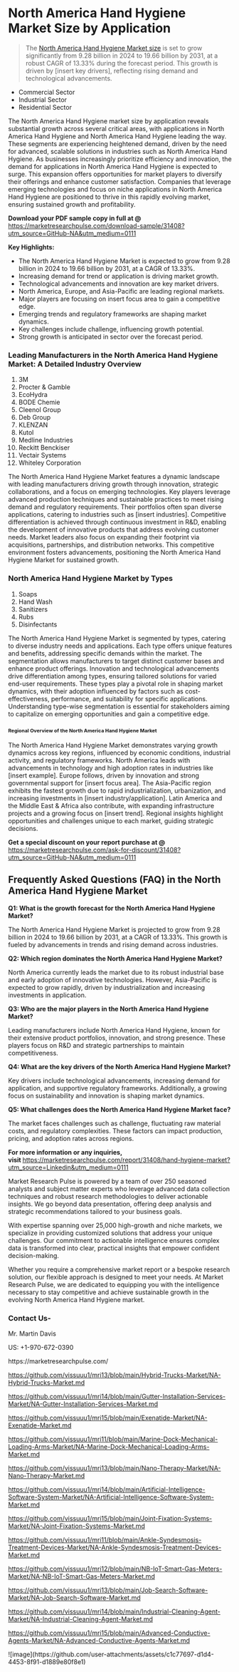 <h1>North America Hand Hygiene Market&nbsp;Size by Application</h1><blockquote><p>The <a href="https://marketresearchpulse.com/download-sample/31408?utm_source=GitHub-NA&amp;utm_medium=0111">North America Hand Hygiene Market size</a> is set to grow significantly from 9.28 billion in 2024 to 19.66 billion by 2031, at a robust CAGR of 13.33% during the forecast period. This growth is driven by [insert key drivers], reflecting rising demand and technological advancements.</p></blockquote><ul><li>Commercial Sector <li> Industrial Sector <li> Residential Sector</li></ul><p>The North America Hand Hygiene market size by application reveals substantial growth across several critical areas, with applications in North America Hand Hygiene and North America Hand Hygiene leading the way. These segments are experiencing heightened demand, driven by the need for advanced, scalable solutions in industries such as North America Hand Hygiene. As businesses increasingly prioritize efficiency and innovation, the demand for applications in North America Hand Hygiene is expected to surge. This expansion offers opportunities for market players to diversify their offerings and enhance customer satisfaction. Companies that leverage emerging technologies and focus on niche applications in North America Hand Hygiene are positioned to thrive in this rapidly evolving market, ensuring sustained growth and profitability.</p><p><strong>Download your PDF sample copy in full at @ </strong><a href="https://marketresearchpulse.com/download-sample/31408?utm_source=GitHub-NA&amp;utm_medium=0111">https://marketresearchpulse.com/download-sample/31408?utm_source=GitHub-NA&amp;utm_medium=0111</a></p><p><strong>Key Highlights: </strong></p><ul><li>The North America Hand Hygiene Market is expected to grow from 9.28 billion in 2024 to 19.66 billion by 2031, at a CAGR of 13.33%.</li><li>Increasing demand for trend or application is driving market growth.</li><li>Technological advancements and innovation are key market drivers.</li><li>North America, Europe, and Asia-Pacific are leading regional markets.</li><li>Major players are focusing on insert focus area to gain a competitive edge.</li><li>Emerging trends and regulatory frameworks are shaping market dynamics.</li><li>Key challenges include challenge, influencing growth potential.</li><li>Strong growth is anticipated in sector over the forecast period.</li></ul><h3>Leading Manufacturers in the North America Hand Hygiene Market: A Detailed Industry Overview</h3><ol><li>3M</li><li>Procter & Gamble</li><li>EcoHydra</li><li>BODE Chemie</li><li>Cleenol Group</li><li>Deb Group</li><li>KLENZAN</li><li>Kutol</li><li>Medline Industries</li><li>Reckitt Benckiser</li><li>Vectair Systems</li><li>Whiteley Corporation</li></ol><div class="flex max-w-full flex-col flex-grow"><div class="min-h-8 text-message flex w-full flex-col items-end gap-2 whitespace-normal break-words [.text-message+&amp;]:mt-5" dir="auto" data-message-author-role="assistant" data-message-id="fd8432e4-4910-450d-b182-61b7bfb0a01f" data-message-model-slug="gpt-4o"><div class="flex w-full flex-col gap-1 empty:hidden first:pt-[3px]"><div class="markdown prose w-full break-words dark:prose-invert light"><p>The North America Hand Hygiene Market features a dynamic landscape with leading manufacturers driving growth through innovation, strategic collaborations, and a focus on emerging technologies. Key players leverage advanced production techniques and sustainable practices to meet rising demand and regulatory requirements. Their portfolios often span diverse applications, catering to industries such as [insert industries]. Competitive differentiation is achieved through continuous investment in R&amp;D, enabling the development of innovative products that address evolving customer needs. Market leaders also focus on expanding their footprint via acquisitions, partnerships, and distribution networks. This competitive environment fosters advancements, positioning the North America Hand Hygiene Market for sustained growth.</p></div></div></div></div><h3>North America Hand Hygiene Market by Types</h3><ol><li>Soaps <li> Hand Wash <li> Sanitizers <li> Rubs <li> Disinfectants</li></ol><div class="flex max-w-full flex-col flex-grow"><div class="min-h-8 text-message flex w-full flex-col items-end gap-2 whitespace-normal break-words [.text-message+&amp;]:mt-5" dir="auto" data-message-author-role="assistant" data-message-id="084470be-0bb7-4664-bddf-5156b4f41249" data-message-model-slug="gpt-4o-mini"><div class="flex w-full flex-col gap-1 empty:hidden first:pt-[3px]"><div class="markdown prose w-full break-words dark:prose-invert light"><p>The North America Hand Hygiene Market is segmented by types, catering to diverse industry needs and applications. Each type offers unique features and benefits, addressing specific demands within the market. The segmentation allows manufacturers to target distinct customer bases and enhance product offerings. Innovation and technological advancements drive differentiation among types, ensuring tailored solutions for varied end-user requirements. These types play a pivotal role in shaping market dynamics, with their adoption influenced by factors such as cost-effectiveness, performance, and suitability for specific applications. Understanding type-wise segmentation is essential for stakeholders aiming to capitalize on emerging opportunities and gain a competitive edge.</p></div></div></div></div><h3><span style="font-size: 11px;">Regional Overview of the North America Hand Hygiene Market</span></h3><div class="flex max-w-full flex-col flex-grow"><div class="min-h-8 text-message flex w-full flex-col items-end gap-2 whitespace-normal break-words [.text-message+&amp;]:mt-5" dir="auto" data-message-author-role="assistant" data-message-id="e9038762-ce64-4e30-91c9-9bd413514231" data-message-model-slug="gpt-4o-mini"><div class="flex w-full flex-col gap-1 empty:hidden first:pt-[3px]"><div class="markdown prose w-full break-words dark:prose-invert light"><p>The North America Hand Hygiene Market demonstrates varying growth dynamics across key regions, influenced by economic conditions, industrial activity, and regulatory frameworks. North America leads with advancements in technology and high adoption rates in industries like [insert example]. Europe follows, driven by innovation and strong governmental support for [insert focus area]. The Asia-Pacific region exhibits the fastest growth due to rapid industrialization, urbanization, and increasing investments in [insert industry/application]. Latin America and the Middle East &amp; Africa also contribute, with expanding infrastructure projects and a growing focus on [insert trend]. Regional insights highlight opportunities and challenges unique to each market, guiding strategic decisions.</p></div></div></div></div><p><strong>Get a special discount on your report purchase at @ </strong><a href="https://marketresearchpulse.com/ask-for-discount/31408?utm_source=GitHub-NA&amp;utm_medium=0111">https://marketresearchpulse.com/ask-for-discount/31408?utm_source=GitHub-NA&amp;utm_medium=0111</a></p><h2>Frequently Asked Questions (FAQ) in the North America Hand Hygiene Market</h2><p><strong>Q1: What is the growth forecast for the North America Hand Hygiene Market?</strong></p><p>The North America Hand Hygiene Market is projected to grow from 9.28 billion in 2024 to 19.66 billion by 2031, at a CAGR of 13.33%. This growth is fueled by advancements in trends and rising demand across industries.</p><p><strong>Q2: Which region dominates the North America Hand Hygiene Market?</strong></p><p>North America currently leads the market due to its robust industrial base and early adoption of innovative technologies. However, Asia-Pacific is expected to grow rapidly, driven by industrialization and increasing investments in application.</p><p><strong>Q3: Who are the major players in the North America Hand Hygiene Market?</strong></p><p>Leading manufacturers include North America Hand Hygiene, known for their extensive product portfolios, innovation, and strong presence. These players focus on R&amp;D and strategic partnerships to maintain competitiveness.</p><p><strong>Q4: What are the key drivers of the North America Hand Hygiene Market?</strong></p><p>Key drivers include technological advancements, increasing demand for application, and supportive regulatory frameworks. Additionally, a growing focus on sustainability and innovation is shaping market dynamics.</p><p><strong>Q5: What challenges does the North America Hand Hygiene Market face?</strong></p><p>The market faces challenges such as challenge, fluctuating raw material costs, and regulatory complexities. These factors can impact production, pricing, and adoption rates across regions.</p><p><strong>For more information or any inquiries, visit&nbsp;</strong><a href="https://marketresearchpulse.com/report/31408/hand-hygiene-market?utm_source=Linkedin&utm_medium=0111">https://marketresearchpulse.com/report/31408/hand-hygiene-market?utm_source=Linkedin&utm_medium=0111</a></p><p>Market Research Pulse is powered by a team of over 250 seasoned analysts and subject matter experts who leverage advanced data collection techniques and robust research methodologies to deliver actionable insights. We go beyond data presentation, offering deep analysis and strategic recommendations tailored to your business goals.</p><p>With expertise spanning over 25,000 high-growth and niche markets, we specialize in providing customized solutions that address your unique challenges. Our commitment to actionable intelligence ensures complex data is transformed into clear, practical insights that empower confident decision-making.</p><p>Whether you require a comprehensive market report or a bespoke research solution, our flexible approach is designed to meet your needs. At Market Research Pulse, we are dedicated to equipping you with the intelligence necessary to stay competitive and achieve sustainable growth in the evolving North America Hand Hygiene market.</p><h3><strong>Contact Us-</strong></h3><p>Mr. Martin Davis</p><p>US: +1-970-672-0390</p><p>https://marketresearchpulse.com/</p><p><a href="https://github.com/vissuuu1/mri13/blob/main/Hybrid-Trucks-Market/NA-Hybrid-Trucks-Market.md">https://github.com/vissuuu1/mri13/blob/main/Hybrid-Trucks-Market/NA-Hybrid-Trucks-Market.md</a></p><p><a href="https://github.com/vissuuu1/mri14/blob/main/Gutter-Installation-Services-Market/NA-Gutter-Installation-Services-Market.md">https://github.com/vissuuu1/mri14/blob/main/Gutter-Installation-Services-Market/NA-Gutter-Installation-Services-Market.md</a></p><p><a href="https://github.com/vissuuu1/mri15/blob/main/Exenatide-Market/NA-Exenatide-Market.md">https://github.com/vissuuu1/mri15/blob/main/Exenatide-Market/NA-Exenatide-Market.md</a></p><p><a href="https://github.com/vissuuu1/mri11/blob/main/Marine-Dock-Mechanical-Loading-Arms-Market/NA-Marine-Dock-Mechanical-Loading-Arms-Market.md">https://github.com/vissuuu1/mri11/blob/main/Marine-Dock-Mechanical-Loading-Arms-Market/NA-Marine-Dock-Mechanical-Loading-Arms-Market.md</a></p><p><a href="https://github.com/vissuuu1/mri13/blob/main/Nano-Therapy-Market/NA-Nano-Therapy-Market.md">https://github.com/vissuuu1/mri13/blob/main/Nano-Therapy-Market/NA-Nano-Therapy-Market.md</a></p><p><a href="https://github.com/vissuuu1/mri14/blob/main/Artificial-Intelligence-Software-System-Market/NA-Artificial-Intelligence-Software-System-Market.md">https://github.com/vissuuu1/mri14/blob/main/Artificial-Intelligence-Software-System-Market/NA-Artificial-Intelligence-Software-System-Market.md</a></p><p><a href="https://github.com/vissuuu1/mri15/blob/main/Joint-Fixation-Systems-Market/NA-Joint-Fixation-Systems-Market.md">https://github.com/vissuuu1/mri15/blob/main/Joint-Fixation-Systems-Market/NA-Joint-Fixation-Systems-Market.md</a></p><p><a href="https://github.com/vissuuu1/mri11/blob/main/Ankle-Syndesmosis-Treatment-Devices-Market/NA-Ankle-Syndesmosis-Treatment-Devices-Market.md">https://github.com/vissuuu1/mri11/blob/main/Ankle-Syndesmosis-Treatment-Devices-Market/NA-Ankle-Syndesmosis-Treatment-Devices-Market.md</a></p><p><a href="https://github.com/vissuuu1/mri12/blob/main/NB-IoT-Smart-Gas-Meters-Market/NA-NB-IoT-Smart-Gas-Meters-Market.md">https://github.com/vissuuu1/mri12/blob/main/NB-IoT-Smart-Gas-Meters-Market/NA-NB-IoT-Smart-Gas-Meters-Market.md</a></p><p><a href="https://github.com/vissuuu1/mri13/blob/main/Job-Search-Software-Market/NA-Job-Search-Software-Market.md">https://github.com/vissuuu1/mri13/blob/main/Job-Search-Software-Market/NA-Job-Search-Software-Market.md</a></p><p><a href="https://github.com/vissuuu1/mri14/blob/main/Industrial-Cleaning-Agent-Market/NA-Industrial-Cleaning-Agent-Market.md">https://github.com/vissuuu1/mri14/blob/main/Industrial-Cleaning-Agent-Market/NA-Industrial-Cleaning-Agent-Market.md</a></p><p><a href="https://github.com/vissuuu1/mri15/blob/main/Advanced-Conductive-Agents-Market/NA-Advanced-Conductive-Agents-Market.md">https://github.com/vissuuu1/mri15/blob/main/Advanced-Conductive-Agents-Market/NA-Advanced-Conductive-Agents-Market.md</a></p>
![image](https://github.com/user-attachments/assets/c1c77697-d1d4-4453-8f91-d1889e80f8e1)
